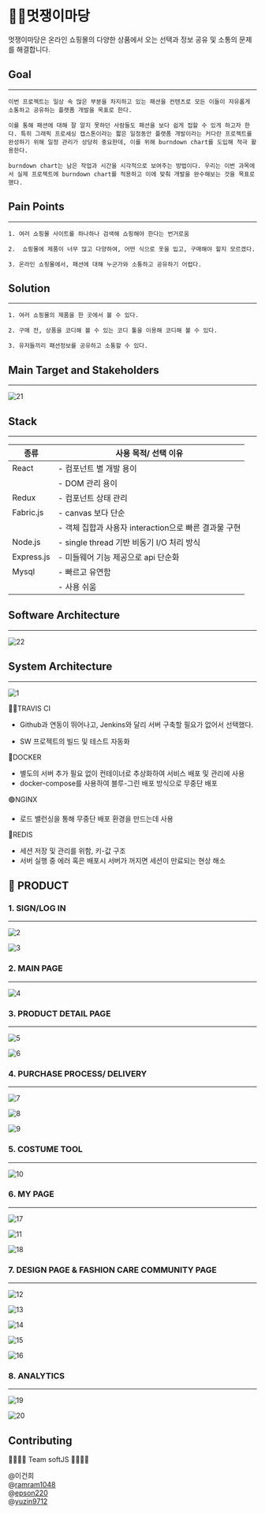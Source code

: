 # 🧙‍♂️멋쟁이마당

멋쟁이마당은 온라인 쇼핑몰의 다양한 상품에서 오는 선택과 정보 공유 및 소통의 문제를 해결합니다.

## Goal
---
```
이번 프로젝트는 일상 속 많은 부분을 차지하고 있는 패션을 컨텐츠로 모든 이들이 자유롭게 소통하고 공유하는 플랫폼 개발을 목표로 한다. 

이를 통해 패션에 대해 잘 알지 못하던 사람들도 패션을 보다 쉽게 접할 수 있게 하고자 한다. 특히 그래픽 프로세싱 캡스톤이라는 짧은 일정동안 플랫폼 개발이라는 커다란 프로젝트를 완성하기 위해 일정 관리가 상당히 중요한데, 이를 위해 burndown chart를 도입해 적극 활용한다.

burndown chart는 남은 작업과 시간을 시각적으로 보여주는 방법이다. 우리는 이번 과목에서 실제 프로젝트에 burndown chart를 적용하고 이에 맞춰 개발을 완수해보는 것을 목표로 했다. 
```

## Pain Points
---
```
1. 여러 쇼핑몰 사이트를 하나하나 검색해 쇼핑해야 한다는 번거로움

2.  쇼핑몰에 제품이 너무 많고 다양하여, 어떤 식으로 옷을 입고, 구매해야 할지 모르겠다. 

3. 온라인 쇼핑몰에서, 패션에 대해 누군가와 소통하고 공유하기 어렵다. 
```

## Solution
---
```
1. 여러 쇼핑몰의 제품을 한 곳에서 볼 수 있다.

2. 구매 전, 상품을 코디해 볼 수 있는 코디 툴을 이용해 코디해 볼 수 있다.

3. 유저들끼리 패션정보를 공유하고 소통할 수 있다.
```

## Main Target and Stakeholders
---
![21](https://user-images.githubusercontent.com/58067265/94992766-1ee6b900-05c7-11eb-88cf-2e6675e3d20c.JPG)


## Stack
---

|종류|사용 목적/ 선택 이유|
|---|---|
|React|- 컴포넌트 별 개발 용이|
||- DOM 관리 용이|
|Redux|- 컴포넌트 상태 관리|
|Fabric.js|- canvas 보다 단순|
||- 객체 집합과 사용자 interaction으로 빠른 결과물 구현|
|Node.js|- single thread 기반 비동기 I/O 처리 방식|
|Express.js|- 미들웨어 기능 제공으로 api 단순화|
|Mysql|- 빠르고 유연함|
||- 사용 쉬움|

## Software Architecture
---
![22](https://user-images.githubusercontent.com/58067265/94992771-25753080-05c7-11eb-9683-d086305914c7.JPG)


## System Architecture
---
![1](https://user-images.githubusercontent.com/58067265/94992602-23f73880-05c6-11eb-9094-28d63a3b946c.JPG)


👷‍♀️TRAVIS CI 

- Github과 연동이 뛰어나고, Jenkins와 달리 서버 구축할 필요가 없어서 선택했다.

- SW 프로젝트의 빌드 및 테스트 자동화 

🐳DOCKER  
- 별도의 서버 추가 필요 없이 컨테이너로 추상화하여 서비스 배포 및 관리에 사용
- docker-compose를 사용하여 블루-그린 배포 방식으로 무중단 배포

🟢NGINX  
- 로드 밸런싱을 통해 무중단 배포 환경을 만드는데 사용


🍪REDIS  
- 세션 저장 및 관리를 위함, 키-값 구조
- 서버 실행 중 에러 혹은 배포시 서버가 꺼지면 세션이 만료되는 현상 해소
  
  

## 🙌 PRODUCT
### 1. SIGN/LOG IN
----
![2](https://user-images.githubusercontent.com/58067265/94992631-6587e380-05c6-11eb-9a8a-df8aacb7b843.JPG)

![3](https://user-images.githubusercontent.com/58067265/94992640-70427880-05c6-11eb-9c5d-9f918ebe168a.jpg)

### 2. MAIN PAGE
----
![4](https://user-images.githubusercontent.com/58067265/94992650-7afd0d80-05c6-11eb-8ecc-6e9c0c350f7a.JPG)

### 3. PRODUCT DETAIL PAGE
---
![5](https://user-images.githubusercontent.com/58067265/94992657-83554880-05c6-11eb-8d60-5c4e6905d9c9.JPG)

![6](https://user-images.githubusercontent.com/58067265/94992665-8bad8380-05c6-11eb-83b8-64c80cc3d9a0.JPG)

### 4. PURCHASE PROCESS/ DELIVERY
---
![7](https://user-images.githubusercontent.com/58067265/94992672-99fb9f80-05c6-11eb-8b41-9851bd3491fc.JPG)

![8](https://user-images.githubusercontent.com/58067265/94992678-a2ec7100-05c6-11eb-81f2-22459dcc3cfd.JPG)

![9](https://user-images.githubusercontent.com/58067265/94992686-ad0e6f80-05c6-11eb-869f-714b0fba9363.JPG)

### 5. COSTUME TOOL
---
![10](https://user-images.githubusercontent.com/58067265/94992696-b4ce1400-05c6-11eb-87b5-350960cac090.JPG)

### 6. MY PAGE
---
![17](https://user-images.githubusercontent.com/58067265/94992744-f959af80-05c6-11eb-9b1e-27b8c0043965.JPG)

![11](https://user-images.githubusercontent.com/58067265/94992703-c1526c80-05c6-11eb-9371-58e708379da3.JPG)

![18](https://user-images.githubusercontent.com/58067265/94992747-04acdb00-05c7-11eb-8799-3ca0b7c514fb.JPG)

### 7. DESIGN PAGE & FASHION CARE COMMUNITY PAGE
---
![12](https://user-images.githubusercontent.com/58067265/94992714-cf07f200-05c6-11eb-8a84-34f4553e1e0c.JPG)

![13](https://user-images.githubusercontent.com/58067265/94992718-d929f080-05c6-11eb-9d2c-58cfce803970.JPG)

![14](https://user-images.githubusercontent.com/58067265/94992724-e1822b80-05c6-11eb-985a-f41cd5e58277.JPG)

![15](https://user-images.githubusercontent.com/58067265/94992733-eb0b9380-05c6-11eb-9281-fac34a8a9276.JPG)

![16](https://user-images.githubusercontent.com/58067265/94992739-f232a180-05c6-11eb-9c22-497ffbbf493d.JPG)

### 8. ANALYTICS
---
![19](https://user-images.githubusercontent.com/58067265/94992757-0d9dac80-05c7-11eb-9244-c3c48976de99.JPG)

![20](https://user-images.githubusercontent.com/58067265/94992762-18584180-05c7-11eb-8e05-62e57784b5d7.JPG)

## Contributing

👩‍💻👨‍💻 Team softJS 👩‍💻👨‍💻 

@이건희  
@[ramram1048](https://github.com/ramram1048)  
@[epson220](https://github.com/epson220)  
@[yuzin9712](https://github.com/yuzin9712)
